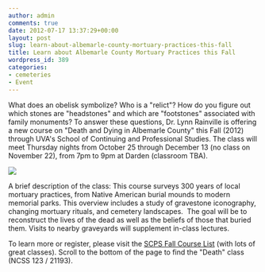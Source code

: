 ```yaml
---
author: admin
comments: true
date: 2012-07-17 13:37:29+00:00
layout: post
slug: learn-about-albemarle-county-mortuary-practices-this-fall
title: Learn about Albemarle County Mortuary Practices this Fall
wordpress_id: 389
categories:
- cemeteries
- Event
---
```


What does an obelisk symbolize? Who is a "relict"? How do you figure out which stones are "headstones" and which are "footstones" associated with family monuments? To answer these questions, Dr. Lynn Rainville is offering a new course on "Death and Dying in Albemarle County" this Fall (2012) through UVA's School of Continuing and Professional Studies. The class will meet Thursday nights from October 25 through December 13 (no class on November 22), from 7pm to 9pm at Darden (classroom TBA).

[![](http://www.locohistory.org/blog/albemarle/wp-content/uploads/2012/07/DeathDying1-300x225.jpg)](http://www.locohistory.org/blog/albemarle/wp-content/uploads/2012/07/DeathDying1.jpg)

A brief description of the class: This course surveys 300 years of local mortuary practices, from Native American burial mounds to modern memorial parks. This overview includes a study of gravestone iconography, changing mortuary rituals, and cemetery landscapes.  The goal will be to reconstruct the lives of the dead as well as the beliefs of those that buried them. Visits to nearby graveyards will supplement in-class lectures.

To learn more or register, please visit the [SCPS Fall Course List](http://www.scps.virginia.edu/programs/personal-enrichment-classes-fall2012) (with lots of great classes). Scroll to the bottom of the page to find the "Death" class (NCSS 123 / 21193).
